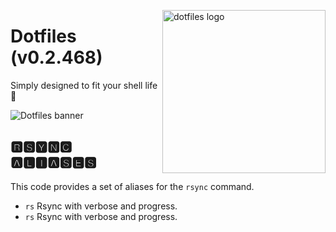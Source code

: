 <!-- markdownlint-disable MD033 MD041 MD043 -->

<img src="https://kura.pro/dotfiles/v2/images/logos/dotfiles.svg"
alt="dotfiles logo" width="261" align="right" />

<!-- markdownlint-enable MD033 MD041 MD043 -->

# Dotfiles (v0.2.468)

Simply designed to fit your shell life 🐚

![Dotfiles banner][banner]

## 🆁🆂🆈🅽🅲 🅰🅻🅸🅰🆂🅴🆂

This code provides a set of aliases for the `rsync` command.

- `rs` Rsync with verbose and progress.
- `rs` Rsync with verbose and progress.

[banner]: https://kura.pro/dotfiles/v2/images/titles/title-dotfiles.svg
